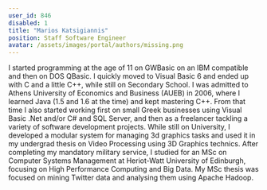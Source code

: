 ```yaml
---
user_id: 846
disabled: 1
title: "Marios Katsigiannis"
position: Staff Software Engineer
avatar: /assets/images/portal/authors/missing.png
---
```

I started programming at the age of 11 on GWBasic on an IBM compatible and then on DOS QBasic. I quickly moved to Visual Basic 6 and ended up with C and a little C++, while still on Secondary School. I was admitted to Athens University of Economics and Business (AUEB) in 2006, where I learned Java (1.5 and 1.6 at the time) and kept mastering C++. From that time I also started working first on small Greek businesses using Visual Basic .Net and/or C# and SQL Server, and then as a freelancer tackling a variety of software development projects. While still on University, I developed a modular system for managing 3d graphics tasks and used it in my undergrad thesis on Video Processing using 3D Graphics technics. After completing my mandatory military service, I studied for an MSc on Computer Systems Management at Heriot-Watt University of Edinburgh, focusing on High Performance Computing and Big Data. My MSc thesis was focused on mining Twitter data and analysing them using Apache Hadoop. 

